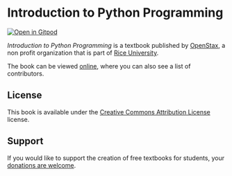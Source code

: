 # Introduction to Python Programming

[![Open in Gitpod](https://gitpod.io/button/open-in-gitpod.svg)](https://gitpod.io/from-referrer/)

_Introduction to Python Programming_ is a textbook published by [OpenStax](https://openstax.org/), a non profit organization that is part of [Rice University](https://www.rice.edu/).

The book can be viewed [online](https://openstax.org/details/books/introduction-python-programming), where you can also see a list of contributors.

## License
This book is available under the [Creative Commons Attribution License](./LICENSE) license.

## Support
If you would like to support the creation of free textbooks for students, your [donations are welcome](https://riceconnect.rice.edu/donation/support-openstax-banner).
